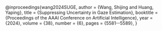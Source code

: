 @inproceedings{wang2024SUGE, 
  author    = {Wang, Shijing and Huang, Yaping},
  title     = {Suppressing Uncertainty in Gaze Estimation},
  booktitle = {Proceedings of the AAAI Conference on Artificial Intelligence},
  year      = {2024},
  volume    = {38},
  number    = {6},
  pages     = {5581--5589},
}
